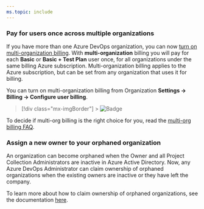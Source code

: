 ```yaml
---
ms.topic: include
---
```


### Pay for users once across multiple organizations

If you have more than one Azure DevOps organization, you can now [turn on multi-organization billing](https://docs.microsoft.com/azure/devops/organizations/billing/buy-basic-access-add-users?view=azure-devops#pay-for-a-user-once-across-multiple-organizations). With **multi-organization** billing you will pay for each **Basic** or **Basic + Test Plan** user once, for all organizations under the same billing Azure subscription. Multi-organization billing applies to the Azure subscription, but can be set from any organization that uses it for billing.

You can turn on multi-organization billing from Organization **Settings -> Billing -> Configure user billing**.

> [!div class="mx-imgBorder"] > ![Badge](../../media/166_01.png)

To decide if multi-org billing is the right choice for you, read the [multi-org billing FAQ](https://docs.microsoft.com/azure/devops/organizations/billing/billing-faq?view=azure-devops#multi-organization-billing).

### Assign a new owner to your orphaned organization

An organization can become orphaned when the Owner and all Project Collection Administrators are inactive in Azure Active Directory. Now, any Azure DevOps Administrator can claim ownership of orphaned organizations when the existing owners are inactive or they have left the company.

To learn more about how to claim ownership of orphaned organizations, see the documentation [here](https://docs.microsoft.com/azure/devops/organizations/accounts/resolve-orphaned-organization?toc=/azure/devops/organizations/toc.json&bc=/azure/devops/organizations/breadcrumb/toc.json&view=azure-devops).
